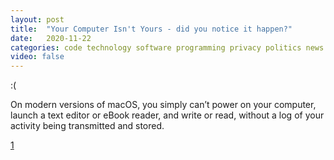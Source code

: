 ```yaml
---
layout: post
title:  "Your Computer Isn't Yours - did you notice it happen?"
date:   2020-11-22
categories: code technology software programming privacy politics news
video: false
---
```


:( 

On modern versions of macOS, you simply can’t power on your computer, launch a text editor or eBook reader, and write or read, without a log of your activity being transmitted and stored.

[1]

[1]: //sneak.berlin/20201112/your-computer-isnt-yours/
